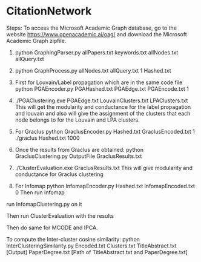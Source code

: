 # CitationNetwork
Steps:
To access the Microsoft Academic Graph database, go to the website https://www.openacademic.ai/oag/ and download the Microsoft Academic Graph zipfile.
1. python GraphingParser.py allPapers.txt keywords.txt allNodes.txt allQuery.txt
2. python GraphProcess.py allNodes.txt allQuery.txt 1 Hashed.txt
3. First for Louvain/Label propagation which are in the same code file
python PGAEncoder.py PGAHashed.txt PGAEdge.txt PGAEncode.txt 1

4. ./PGAClustering.exe PGAEdge.txt LouvainClusters.txt LPAClusters.txt
This will get the modularity and conductance for the label propagation and louvain and also will give the assignment of the clusters that each node belongs to for the Louvain and LPA clusters.

5. For Graclus
python GraclusEncoder.py Hashed.txt GraclusEncoded.txt 1
./graclus Hashed.txt 1000

6. Once the results from Graclus are obtained:
python GraclusClustering.py OutputFile GraclusResults.txt

7. ./ClusterEvaluation.exe GraclusResults.txt
This will give modularity and conductance for Graclus clustering

8. For Infomap
python InfomapEncoder.py Hashed.txt InfomapEncoded.txt 0
Then run Infomap 

run InfomapClustering.py on it

Then run ClusterEvaluation with the results

Then do same for MCODE and IPCA.

To compute the Inter-cluster cosine similarity:
python InterClusteringSimilarity.py Encoded.txt Clusters.txt TitleAbstract.txt [Output] PaperDegree.txt [Path of TitleAbstract.txt and PaperDegree.txt]


